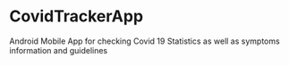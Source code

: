 # CovidTrackerApp
Android Mobile App for checking Covid 19 Statistics as well as symptoms information and guidelines
